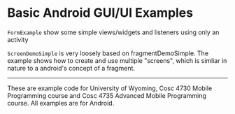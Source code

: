 Basic Android GUI/UI Examples
===========

`FormExample` show some simple views/widgets and listeners using only an activity

`ScreenDemoSimple` is very loosely based on fragmentDemoSimple.  The example shows how to create and use multiple "screens", which is simliar in nature to a android's concept of a fragment.


---

These are example code for University of Wyoming, Cosc 4730 Mobile Programming course and Cosc 4735 Advanced Mobile Programming course.
All examples are for Android.